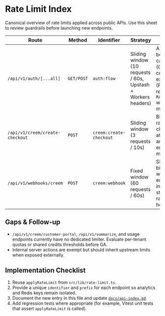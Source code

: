 # Rate Limit Index

Canonical overview of rate limits applied across public APIs. Use this sheet to review guardrails before launching new endpoints.

| Route | Method | Identifier | Strategy | Notes |
| --- | --- | --- | --- | --- |
| `/api/v1/auth/[...all]` | `GET/POST` | `auth:flow` | Sliding window (10 requests / 60s, Upstash + Workers headers) | Applies to both callback (GET) and credential exchange (POST); returns `RATE_LIMITED` with retry metadata. |
| `/api/v1/creem/create-checkout` | `POST` | `creem:create-checkout` | Sliding window (3 requests / 10s) | Blocks rapid-fire checkout attempts; analytics enabled for monitoring. |
| `/api/v1/webhooks/creem` | `POST` | `creem:webhook` | Fixed window (60 requests / 60s) | Shields billing webhook endpoint; includes standard rate limit headers. |

## Gaps & Follow-up
- `/api/v1/creem/customer-portal`, `/api/v1/summarize`, and usage endpoints currently have no dedicated limiter. Evaluate per-tenant quotas or shared credits thresholds before GA.
- Internal server actions are exempt but should inherit upstream limits when exposed externally.

## Implementation Checklist
1. Reuse `applyRateLimit` from `src/lib/rate-limit.ts`.
2. Provide a unique `identifier` and `prefix` for each endpoint so analytics and Redis keys remain isolated.
3. Document the new entry in this file and update [`docs/api-index.md`](./api-index.md).
4. Add regression tests where appropriate (for example, Vitest unit tests that assert `applyRateLimit` is called).
